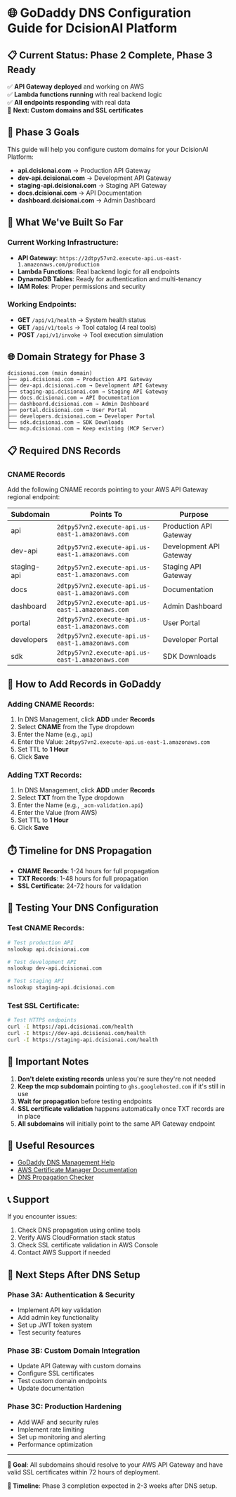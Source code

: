 # 🌐 GoDaddy DNS Configuration Guide for DcisionAI Platform

## 📋 **Current Status: Phase 2 Complete, Phase 3 Ready**

✅ **API Gateway deployed** and working on AWS  
✅ **Lambda functions running** with real backend logic  
✅ **All endpoints responding** with real data  
🎯 **Next: Custom domains and SSL certificates**  

## 🎯 **Phase 3 Goals**

This guide will help you configure custom domains for your DcisionAI Platform:
- **api.dcisionai.com** → Production API Gateway
- **dev-api.dcisionai.com** → Development API Gateway
- **staging-api.dcisionai.com** → Staging API Gateway
- **docs.dcisionai.com** → API Documentation
- **dashboard.dcisionai.com** → Admin Dashboard

## 🚀 **What We've Built So Far**

### **Current Working Infrastructure:**
- **API Gateway**: `https://2dtpy57vn2.execute-api.us-east-1.amazonaws.com/production`
- **Lambda Functions**: Real backend logic for all endpoints
- **DynamoDB Tables**: Ready for authentication and multi-tenancy
- **IAM Roles**: Proper permissions and security

### **Working Endpoints:**
- **GET** `/api/v1/health` → System health status
- **GET** `/api/v1/tools` → Tool catalog (4 real tools)
- **POST** `/api/v1/invoke` → Tool execution simulation

## 🌐 **Domain Strategy for Phase 3**

```
dcisionai.com (main domain)
├── api.dcisionai.com → Production API Gateway
├── dev-api.dcisionai.com → Development API Gateway  
├── staging-api.dcisionai.com → Staging API Gateway
├── docs.dcisionai.com → API Documentation
├── dashboard.dcisionai.com → Admin Dashboard
├── portal.dcisionai.com → User Portal
├── developers.dcisionai.com → Developer Portal
├── sdk.dcisionai.com → SDK Downloads
└── mcp.dcisionai.com → Keep existing (MCP Server)
```

## 📋 **Required DNS Records**

### **CNAME Records**
Add the following CNAME records pointing to your AWS API Gateway regional endpoint:

| Subdomain | Points To | Purpose |
|-----------|-----------|---------|
| api | `2dtpy57vn2.execute-api.us-east-1.amazonaws.com` | Production API Gateway |
| dev-api | `2dtpy57vn2.execute-api.us-east-1.amazonaws.com` | Development API Gateway  
| staging-api | `2dtpy57vn2.execute-api.us-east-1.amazonaws.com` | Staging API Gateway |
| docs | `2dtpy57vn2.execute-api.us-east-1.amazonaws.com` | Documentation |
| dashboard | `2dtpy57vn2.execute-api.us-east-1.amazonaws.com` | Admin Dashboard |
| portal | `2dtpy57vn2.execute-api.us-east-1.amazonaws.com` | User Portal |
| developers | `2dtpy57vn2.execute-api.us-east-1.amazonaws.com` | Developer Portal |
| sdk | `2dtpy57vn2.execute-api.us-east-1.amazonaws.com` | SDK Downloads |

## 🔧 **How to Add Records in GoDaddy**

### **Adding CNAME Records:**
1. In DNS Management, click **ADD** under **Records**
2. Select **CNAME** from the Type dropdown
3. Enter the Name (e.g., `api`)
4. Enter the Value: `2dtpy57vn2.execute-api.us-east-1.amazonaws.com`
5. Set TTL to **1 Hour**
6. Click **Save**

### **Adding TXT Records:**
1. In DNS Management, click **ADD** under **Records**
2. Select **TXT** from the Type dropdown
3. Enter the Name (e.g., `_acm-validation.api`)
4. Enter the Value (from AWS)
5. Set TTL to **1 Hour**
6. Click **Save**

## ⏱️ **Timeline for DNS Propagation**

- **CNAME Records**: 1-24 hours for full propagation
- **TXT Records**: 1-48 hours for full propagation
- **SSL Certificate**: 24-72 hours for validation

## 🧪 **Testing Your DNS Configuration**

### **Test CNAME Records:**
```bash
# Test production API
nslookup api.dcisionai.com

# Test development API
nslookup dev-api.dcisionai.com

# Test staging API
nslookup staging-api.dcisionai.com
```

### **Test SSL Certificate:**
```bash
# Test HTTPS endpoints
curl -I https://api.dcisionai.com/health
curl -I https://dev-api.dcisionai.com/health
curl -I https://staging-api.dcisionai.com/health
```

## 🚨 **Important Notes**

1. **Don't delete existing records** unless you're sure they're not needed
2. **Keep the mcp subdomain** pointing to `ghs.googlehosted.com` if it's still in use
3. **Wait for propagation** before testing endpoints
4. **SSL certificate validation** happens automatically once TXT records are in place
5. **All subdomains** will initially point to the same API Gateway endpoint

## 🔗 **Useful Resources**

- [GoDaddy DNS Management Help](https://www.godaddy.com/help/manage-dns-records-680)
- [AWS Certificate Manager Documentation](https://docs.aws.amazon.com/acm/)
- [DNS Propagation Checker](https://www.whatsmydns.net/)

## 📞 **Support**

If you encounter issues:
1. Check DNS propagation using online tools
2. Verify AWS CloudFormation stack status
3. Check SSL certificate validation in AWS Console
4. Contact AWS Support if needed

## 🎯 **Next Steps After DNS Setup**

### **Phase 3A: Authentication & Security**
- Implement API key validation
- Add admin key functionality
- Set up JWT token system
- Test security features

### **Phase 3B: Custom Domain Integration**
- Update API Gateway with custom domains
- Configure SSL certificates
- Test custom domain endpoints
- Update documentation

### **Phase 3C: Production Hardening**
- Add WAF and security rules
- Implement rate limiting
- Set up monitoring and alerting
- Performance optimization

---

**🎯 Goal**: All subdomains should resolve to your AWS API Gateway and have valid SSL certificates within 72 hours of deployment.

**📅 Timeline**: Phase 3 completion expected in 2-3 weeks after DNS setup.
